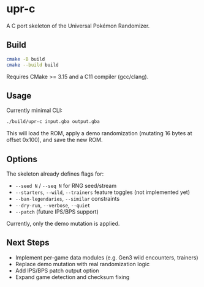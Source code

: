 # upr-c

A C port skeleton of the Universal Pokémon Randomizer.

## Build

```bash
cmake -B build
cmake --build build
```

Requires CMake >= 3.15 and a C11 compiler (gcc/clang).

## Usage

Currently minimal CLI:

```bash
./build/upr-c input.gba output.gba
```

This will load the ROM, apply a demo randomization (mutating 16 bytes at offset 0x100),
and save the new ROM.

## Options

The skeleton already defines flags for:

- `--seed N` / `--seq N` for RNG seed/stream
- `--starters`, `--wild`, `--trainers` feature toggles (not implemented yet)
- `--ban-legendaries`, `--similar` constraints
- `--dry-run`, `--verbose`, `--quiet`
- `--patch` (future IPS/BPS support)

Currently, only the demo mutation is applied.

## Next Steps

- Implement per-game data modules (e.g. Gen3 wild encounters, trainers)
- Replace demo mutation with real randomization logic
- Add IPS/BPS patch output option
- Expand game detection and checksum fixing
